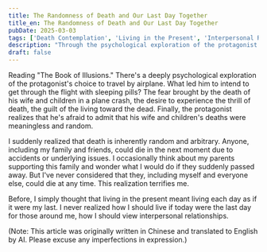 ```yaml
---
title: The Randomness of Death and Our Last Day Together
title_en: The Randomness of Death and Our Last Day Together
pubDate: 2025-03-03
tags: ['Death Contemplation', 'Living in the Present', 'Interpersonal Relationships', 'Existentialism']
description: "Through the psychological exploration of the protagonist in \"The Book of Illusions\", reflecting on the randomness and impermanence of death, and considering how to reexamine relationships and current lifestyle when recognizing life's fragility."
draft: false
---
```



Reading "The Book of Illusions." There's a deeply psychological exploration of the protagonist's choice to travel by airplane. What led him to intend to get through the flight with sleeping pills? The fear brought by the death of his wife and children in a plane crash, the desire to experience the thrill of death, the guilt of the living toward the dead. Finally, the protagonist realizes that he's afraid to admit that his wife and children's deaths were meaningless and random.

I suddenly realized that death is inherently random and arbitrary. Anyone, including my family and friends, could die in the next moment due to accidents or underlying issues. I occasionally think about my parents supporting this family and wonder what I would do if they suddenly passed away. But I've never considered that they, including myself and everyone else, could die at any time. This realization terrifies me.

Before, I simply thought that living in the present meant living each day as if it were my last. I never realized how I should live if today were the last day for those around me, how I should view interpersonal relationships.

(Note: This article was originally written in Chinese and translated to English by AI. Please excuse any imperfections in expression.)